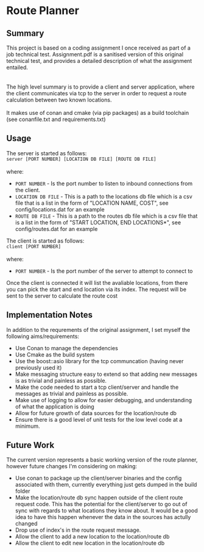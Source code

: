 # Route Planner
## Summary
This project is based on a coding assignment I once received as part of a job technical test. Assignment.pdf is a sanitised version of this original technical test, and provides a detailed description of what the assignment entailed.  
<br/><br/>
The high level summary is to provide a client and server application, where the client communicates via tcp to the server in order to request a route calculation between two known locations.
<br/><br/>
It makes use of conan and cmake (via pip packages) as a build toolchain (see conanfile.txt and requirements.txt)

## Usage
The server is started as follows:<br/>
`server [PORT NUMBER] [LOCATION DB FILE] [ROUTE DB FILE]`<br/>
<br/>
where:
- `PORT NUMBER` - Is the port number to listen to inbound connections from the client.
- `LOCATION DB FILE` - This is a path to the locations db file which is a csv file that is a list in the form of "LOCATION NAME, COST", see config/locations.dat for an example
- `ROUTE DB FILE` - This is a path to the routes db file which is a csv file that is a list in the form of "START LOCATION, END LOCATIONS*", see config/routes.dat for an example

The client is started as follows:
<br/>
`client [PORT NUMBER]`<br/>
<br/>
where:
- `PORT NUMBER` - Is the port number of the server to attempt to connect to

Once the client is connected it will list the avaliable locations, from there you can pick the start and end location via its index. The request will be sent to the server to calculate the route cost

## Implementation Notes
In addition to the requrements of the original assignment, I set myself the following aims/requirements:
* Use Conan to manage the dependencies
* Use Cmake as the build system
* Use the boost::asio library for the tcp communcation (having never previously used it)
* Make messaging structure easy to extend so that adding new messages is as trivial and painless as possible.
* Make the code needed to start a tcp client/server and handle the messages as trivial and painless as possible.
* Make use of logging to allow for easier debugging, and understanding of what the application is doing
* Allow for future growth of data sources for the location/route db
* Ensure there is a good level of unit tests for the low level code at a minimum.

## Future Work
The current version represents a basic working version of the route planner, however future changes I'm considering on making:
* Use conan to package up the client/server binaries and the config associated with them, currently everything just gets dumped in the build folder
* Make the location/route db sync happen outside of the client route request code. This has the potential for the client/server to go out of sync with regards to what locations they know about. It would be a good idea to have this happen whenever the data in the sources has actully changed
* Drop use of index's in the route request message.
* Allow the client to add a new location to the location/route db
* Allow the client to edit new location in the location/route db
